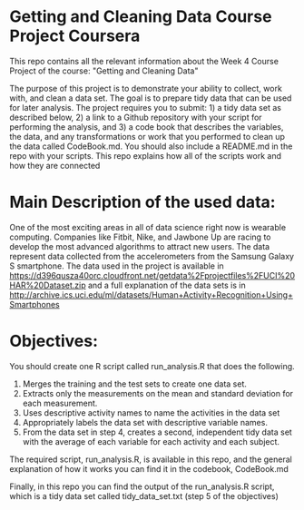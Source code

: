 # Getting and Cleaning Data Course Project Coursera

This repo contains all the relevant information about the Week 4 Course Project of the course: "Getting and Cleaning Data"

The purpose of this project is to demonstrate your ability to collect, work with, and clean a data set. The goal is to prepare tidy data that can be used for later analysis. The project requires you to submit: 1) a tidy data set as described below, 2) a link to a Github repository with your script for performing the analysis, and 3) a code book that describes the variables, the data, and any transformations or work that you performed to clean up the data called CodeBook.md. You should also include a README.md in the repo with your scripts. This repo explains how all of the scripts work and how they are connected

# Main Description of the used data:
One of the most exciting areas in all of data science right now is wearable computing. Companies like Fitbit, Nike, and Jawbone Up are racing to develop the most advanced algorithms to attract new users. The data represent data collected from the accelerometers from the Samsung Galaxy S smartphone. The data used in the project is available in https://d396qusza40orc.cloudfront.net/getdata%2Fprojectfiles%2FUCI%20HAR%20Dataset.zip and a full explanation of the data sets is in http://archive.ics.uci.edu/ml/datasets/Human+Activity+Recognition+Using+Smartphones

# Objectives:
You should create one R script called run_analysis.R that does the following.

1) Merges the training and the test sets to create one data set.
2) Extracts only the measurements on the mean and standard deviation for each measurement.
3) Uses descriptive activity names to name the activities in the data set
4) Appropriately labels the data set with descriptive variable names.
5) From the data set in step 4, creates a second, independent tidy data set with the average of each variable for each activity and each subject.

The required script, run_analysis.R, is available in this repo, and the general explanation of how it works you can find it in the codebook, CodeBook.md

Finally, in this repo you can find the output of the run_analysis.R script, which is a tidy data set called tidy_data_set.txt (step 5 of the objectives)

